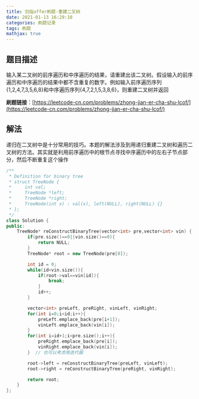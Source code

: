 ```yaml
---
title: 剑指offer刷题-重建二叉树
date: 2021-01-13 16:29:10
categories: 刷题记录
tags: 刷题
mathjax: true
---
```


## 题目描述

输入某二叉树的前序遍历和中序遍历的结果，请重建出该二叉树。假设输入的前序遍历和中序遍历的结果中都不含重复的数字。例如输入前序遍历序列{1,2,4,7,3,5,6,8}和中序遍历序列{4,7,2,1,5,3,8,6}，则重建二叉树并返回

**刷题链接**：[https://leetcode-cn.com/problems/zhong-jian-er-cha-shu-lcof/](https://leetcode-cn.com/problems/zhong-jian-er-cha-shu-lcof/)

<!--more-->

## 解法

递归在二叉树中是十分常用的技巧。本题的解法涉及到用递归重建二叉树和遍历二叉树的方法。其实就是利用前序遍历中的根节点寻找中序遍历中的左右子节点部分，然后不断重复这个操作

```C++
/**
 * Definition for binary tree
 * struct TreeNode {
 *     int val;
 *     TreeNode *left;
 *     TreeNode *right;
 *     TreeNode(int x) : val(x), left(NULL), right(NULL) {}
 * };
 */
class Solution {
public:
    TreeNode* reConstructBinaryTree(vector<int> pre,vector<int> vin) {
        if(pre.size()==0||vin.size()==0){
            return NULL;
        }
        TreeNode* root = new TreeNode(pre[0]);

        int id = 0;
        while(id<vin.size()){
            if(root->val==vin[id]){
                break;
            }
            id++;
        }

        vector<int> preLeft, preRight, vinLeft, vinRight;
        for(int i=0;i<id;i++){
            preLeft.emplace_back(pre[i+1]);
            vinLeft.emplace_back(vin[i]);
        }
        for(int i=id+1;i<pre.size();i++){
            preRight.emplace_back(pre[i]);
            vinRight.emplace_back(vin[i]);
        }  // 也可以考虑用迭代器

        root->left = reConstructBinaryTree(preLeft, vinLeft);
        root->right = reConstructBinaryTree(preRight, vinRight);

        return root;
    }
};
```
